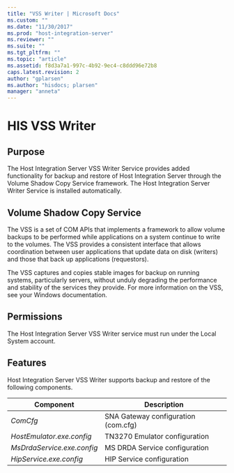 ```yaml
---
title: "VSS Writer | Microsoft Docs"
ms.custom: ""
ms.date: "11/30/2017"
ms.prod: "host-integration-server"
ms.reviewer: ""
ms.suite: ""
ms.tgt_pltfrm: ""
ms.topic: "article"
ms.assetid: f8d3a7a1-997c-4b92-9ec4-c8ddd96e72b8
caps.latest.revision: 2
author: "gplarsen"
ms.author: "hisdocs; plarsen"
manager: "anneta"
---
```

# HIS VSS Writer
## Purpose  
 The Host Integration Server VSS Writer Service provides added functionality for backup and restore of Host Integration Server through the Volume Shadow Copy Service framework.  The Host Integration Server Writer Service is installed automatically.  

## Volume Shadow Copy Service  
 The VSS is a set of COM APIs that implements a framework to allow volume backups to be performed while applications on a system continue to write to the volumes. The VSS provides a consistent interface that allows coordination between user applications that update data on disk (writers) and those that back up applications (requestors).  

 The VSS captures and copies stable images for backup on running systems, particularly servers, without unduly degrading the performance and stability of the services they provide. For more information on the VSS, see your Windows documentation.  

## Permissions  
 The Host Integration Server VSS Writer service must run under the Local System account.  

## Features  
 Host Integration Server VSS Writer supports backup and restore of the following components.  


|             Component             |             Description             |
|-----------------------------------|-------------------------------------|
|          <em>ComCfg</em>          | SNA Gateway configuration (com.cfg) |
| <em>HostEmulator.exe.config</em>  |    TN3270 Emulator configuration    |
| <em>MsDrdaService.exe.config</em> |    MS DRDA Service configuration    |
|  <em>HipService.exe.config</em>   |      HIP Service configuration      |

